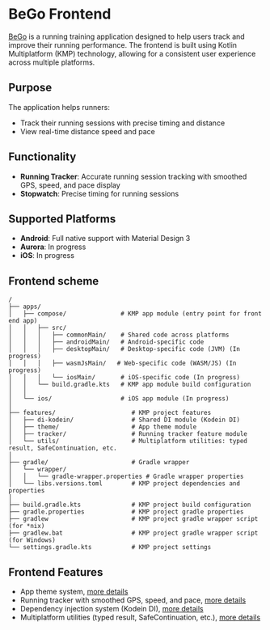 # BeGo Frontend

[BeGo](../README.md) is a running training application designed to help users track and improve their running performance. The frontend is built using Kotlin Multiplatform (KMP) technology, allowing for a consistent user experience across multiple platforms.

## Purpose
The application helps runners:
- Track their running sessions with precise timing and distance
- View real-time distance speed and pace

## Functionality
- **Running Tracker**: Accurate running session tracking with smoothed GPS, speed, and pace display
- **Stopwatch**: Precise timing for running sessions

## Supported Platforms
- **Android**: Full native support with Material Design 3
- **Aurora**: In progress
- **iOS**: In progress

## Frontend scheme
```text
/
├── apps/
│   ├── compose/               # KMP app module (entry point for front end app)
│   │   ├── src/                     
│   │   │   ├── commonMain/    # Shared code across platforms
│   │   │   ├── androidMain/   # Android-specific code
│   │   │   ├── desktopMain/   # Desktop-specific code (JVM) (In progress)
│   │   │   ├── wasmJsMain/   # Web-specific code (WASM/JS) (In progress)
│   │   │   └── iosMain/       # iOS-specific code (In progress)
│   │   └── build.gradle.kts   # KMP app module build configuration
│   │
│   └── ios/                   # iOS app module (In progress)
│
├── features/                     # KMP project features
│   ├── di-kodein/                # Shared DI module (Kodein DI)
│   ├── theme/                    # App theme module
│   ├── tracker/                  # Running tracker feature module
│   └── utils/                    # Multiplatform utilities: typed result, SafeContinuation, etc.
│
├── gradle/                       # Gradle wrapper
│   └── wrapper/
│   │   └── gradle-wrapper.properties # Gradle wrapper properties
│   └── libs.versions.toml        # KMP project dependencies and properties
│
├── build.gradle.kts              # KMP project build configuration
├── gradle.properties             # KMP project gradle properties
├── gradlew                       # KMP project gradle wrapper script (for *nix)
├── gradlew.bat                   # KMP project gradle wrapper script (for Windows)
└── settings.gradle.kts           # KMP project settings
```

## Frontend Features

- App theme system, [more details](./features/theme/README.md)
- Running tracker with smoothed GPS, speed, and pace, [more details](./features/tracker/README.md)
- Dependency injection system (Kodein DI), [more details](./features/di-kodein/README.md)
- Multiplatform utilities (typed result, SafeContinuation, etc.), [more details](./features/utils/README.md)